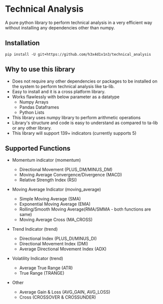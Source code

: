 # Technical Analysis

A pure python library to perform technical analysis in a very efficient way without installing any dependencies other than numpy.


## Installation

```
pip install -U git+https://github.com/h3x4d1v1n3/technical_analysis
```

## Why to use this library
- Does not require any other dependencies or packages to be installed on the system to perform technical analysis like ta-lib.
- Easy to install and it is a cross platform library.
- Works flawlessly with below parameter as a datatype
  - Numpy Arrays
  - Pandas Dataframes
  - Python Lists
- This library uses numpy library to perform arithmetic operations 
- Library's structure and code is easy to understand as compared to ta-lib or any other library.
- This library will support 139+ indicators (currently supports 5)

  
## Supported Functions

- Momentum indicator (momentum)
  - Directional Movement (PLUS_DM/MINUS_DM)
  - Moving Average Convergence/Divergence (MACD)
  - Relative Strength Index (RSI)

- Moving Average Indicator (moving_average)
  - Simple Moving Average (SMA)
  - Exponential Moving Average (EMA)
  - Rolling/Smooth Moving Average(RMA/SMMA - both functions are same)
  - Moving Average Cross (MA_CROSS)

- Trend Indicator (trend)
  - Directional Index (PLUS_DI/MINUS_DI)
  - Directional Movement Index (DMI)
  - Average Directional Movement Index (ADX)

- Volatility Indicator (trend)
  - Average True Range (ATR)
  - True Range (TRANGE)

- Other
  - Average Gain & Loss (AVG_GAIN, AVG_LOSS)
  - Cross (CROSSOVER & CROSSUNDER)
